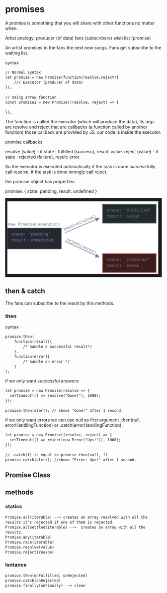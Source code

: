 # promises
A promise is something that you will share with other functions no matter when.

Artist analogy:
producer (of data)
fans (subscribers)
wish list (promise)

An artist promises to the fans the next new songs. Fans get subscribe to the waiting list.

syntax

```
// Normal syntax
let promise = new Promise(function(resolve,reject){
    /// Executor (producer of data)
});

// Using arrow function
const promise1 = new Promise((resolve, reject) => {

});
```

The function is called the executor (which will produce the data), its args are resolve and reject that are callbacks (a function called by another function) those callback are provided by JS. our code is inside the executor.

promise callbacks:

resolve (value) - if state : fulfilled (success), result: value.
reject (value) - if state : rejected (failure), result: error.

So the executor is executed automatically if the task is done successfully call resolve. if the task is done wrongly call reject.

the promise object has properties:

promise: {
    state: pending,
    result: undefined
}

![promise object properties](./assets/promiseObject.png)

## then & catch
The fans can subscribe to the result by this methods.

### then
syntax
```
promise.then(
    function(result){
        /* handle a successful result*/
    }.
    function(error){
        /* handle an error */
    }
);
```

if we only want successful answers:
```
let promise = new Promise(resolve => {
  setTimeout(() => resolve("Done!"), 1000);
});

promise.then(alert); // shows "done!" after 1 second.
```

if we only want errors we can use null as first argument .then(null, errorHandlingFunction) or .catch(errorHandlingFunction):

```
let promise = new Promise((resolve, reject) => {
  setTimeout(() => reject(new Error("Ups!")), 1000);
});

// .catch(f) is equal to promise.then(null, f)
promise.catch(alert); //shows "Error: Ups!" after 1 second.
```


## Promise Class
## methods
### statics

    Promise.all(iterable) --> creates an array resolved with all the results it's rejected if one of them is rejected.
    Promise.allSettled(iterable) -->  creates an array with all the results.
    Promise.any(iterable)
    Promise.race(iterable)
    Promise.resolve(value)
    Promise.reject(reason)

### Isntance

    promise.then(onFulfilled, onRejected)
    promise.catch(onRejected)
    promise.finally(onFinally) --> clean